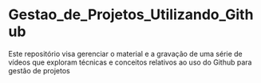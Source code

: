 # Gestao_de_Projetos_Utilizando_Github
Este repositório visa gerenciar o material e a gravação de uma série de vídeos que exploram técnicas e conceitos relativos ao uso do Github para gestão de projetos
